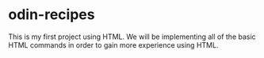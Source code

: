 # odin-recipes
This is my first project using HTML. We will be implementing all of the basic HTML commands
in order to gain more experience using HTML.
